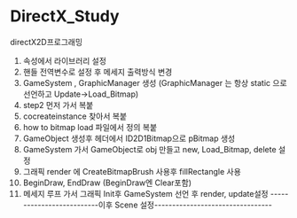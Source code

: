 # DirectX_Study
directX2D프로그래밍

1. 속성에서 라이브러리 설정
2. 핸들 전역변수로 설정 후 메세지 출력방식 변경
3. GameSystem , GraphicManager 생성 (GraphicManager 는 항상 static 으로 선언하고 Update->Load_Bitmap)
4. step2 먼저 가서 복붙
5. cocreateinstance 찾아서 복붙
6. how to bitmap load 파일에서 정의 복붙
7. GameObject 생성후 헤더에서 ID2D1Bitmap으로 pBitmap 생성
8. GameSystem 가서 GameObject로 obj 만들고 new, Load_Bitmap, delete 설정
9. 그래픽 render 에 CreateBitmapBrush 사용후 fillRectangle 사용 
10. BeginDraw, EndDraw (BeginDraw엔 Clear포함)
11. 메세지 루프 가서 그래픽 Init후 GameSystem 선언 후 render, update설정
--------------------------이후 Scene 설정---------------------------------
